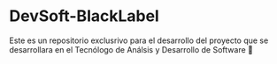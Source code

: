 # DevSoft-BlackLabel
Este es un repositorio exclusrivo para el desarrollo del proyecto que se desarrollara en el Tecnólogo de Análsis y Desarrollo de Software 🛒
